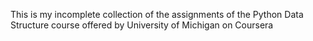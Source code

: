 This is my incomplete collection of the assignments of the Python Data Structure course offered by University of Michigan on Coursera


